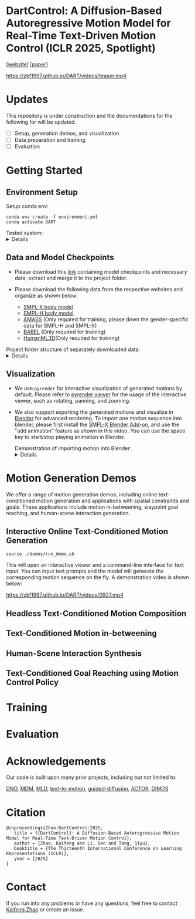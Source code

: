 # DartControl: A Diffusion-Based Autoregressive Motion Model for Real-Time Text-Driven Motion Control (ICLR 2025, Spotlight)

[[website](https://zkf1997.github.io/DART/)] [[paper](https://arxiv.org/abs/2410.05260)] 

https://zkf1997.github.io/DART/videos/teaser.mp4

# Updates
This repository is under construction and the documentations for the following for will be updated.  

- [ ] Setup, generation demos, and visualization
- [ ] Data preparation and training
- [ ] Evaluation

# Getting Started

## Environment Setup
Setup conda env:
```
conda env create -f environment.yml
conda activate DART
```
<summary>Tested system:</summary>
<details>
Our experiments and performance profiling are conducted on a workstation with single RTX 4090
GPU, intel i7-13700K CPU, 64GiB memory. The workstation runs with Ubuntu 22.04.4 LTS system.
</details>

## Data and Model Checkpoints
* Please download this [link](https://drive.google.com/drive/folders/1vJg3GFVPT6kr6cA0HrQGmiAEBE2dkaps?usp=drive_link) containing model checkpoints and necessary data, extract and merge it to the project folder.

* Please download the following data from the respective websites and organize as shown below:
  * [SMPL-X body model](https://download.is.tue.mpg.de/download.php?domain=smplx&sfile=smplx_lockedhead_20230207.zip)
  * [SMPL-H body model](https://download.is.tue.mpg.de/download.php?domain=mano&resume=1&sfile=smplh.tar.xz)
  * [AMASS](https://amass.is.tue.mpg.de/) (Only required for training, please down the gender-specific data for SMPL-H and SMPL-X)
  * [BABEL](https://download.is.tue.mpg.de/download.php?domain=teach&resume=1&sfile=babel-data/babel-teach.zip) (Only required for training)
  * [HumanML3D](https://github.com/EricGuo5513/HumanML3D)(Only required for training)

<summary> 
Project folder structure of separately downloaded data:
</summary>
<details>

  ```
  ./
  ├── data
  │   ├── smplx_lockedhead_20230207
  │   │   └── models_lockedhead
  │   │       ├── smplh
  │   │       │   ├── SMPLH_FEMALE.pkl
  │   │       │   └── SMPLH_MALE.pkl
  │   │       └── smplx
  │   │           ├── SMPLX_FEMALE.npz
  │   │           ├── SMPLX_MALE.npz
  │   │           └── SMPLX_NEUTRAL.npz
  │   ├── amass
  │   │   ├──  babel-teach
  │   │   │        ├── train.json
  │   │   │        └── val.json
  │   │   ├──  smplh_g
  │   │   │        ├── ACCAD
  │   │   │        ├── BioMotionLab_NTroje
  │   │   │        ├── BMLhandball
  │   │   │        ├── BMLmovi
  │   │   │        ├── CMU
  │   │   │        ├── CNRS
  │   │   │        ├── DanceDB
  │   │   │        ├── DFaust_67
  │   │   │        ├── EKUT
  │   │   │        ├── Eyes_Japan_Dataset
  │   │   │        ├── GRAB
  │   │   │        ├── HUMAN4D
  │   │   │        ├── HumanEva
  │   │   │        ├── KIT
  │   │   │        ├── MPI_HDM05
  │   │   │        ├── MPI_Limits
  │   │   │        ├── MPI_mosh
  │   │   │        ├── SFU
  │   │   │        ├── SOMA
  │   │   │        ├── SSM_synced
  │   │   │        ├── TCD_handMocap
  │   │   │        ├── TotalCapture
  │   │   │        ├── Transitions_mocap
  │   │   │        └── WEIZMANN
  │   │   └──  smplx_g
  │   │   │        ├── ACCAD
  │   │   │        ├── BMLmovi
  │   │   │        ├── BMLrub
  │   │   │        ├── CMU
  │   │   │        ├── CNRS
  │   │   │        ├── DanceDB
  │   │   │        ├── DFaust
  │   │   │        ├── EKUT
  │   │   │        ├── EyesJapanDataset
  │   │   │        ├── GRAB
  │   │   │        ├── HDM05
  │   │   │        ├── HUMAN4D
  │   │   │        ├── HumanEva
  │   │   │        ├── KIT
  │   │   │        ├── MoSh
  │   │   │        ├── PosePrior
  │   │   │        ├── SFU
  │   │   │        ├── SOMA
  │   │   │        ├── SSM
  │   │   │        ├── TCDHands
  │   │   │        ├── TotalCapture
  │   │   │        ├── Transitions
  │   │   │        └── WEIZMANN
  │   ├── HumanML3D
  │   │   ├── HumanML3D
  │   │   │   ├──...
  │   │   └── index.csv
  ```
</details>

## Visualization 
* We use `pyrender` for interactive visualization of generated motions by default. Please refer to [pyrender viewer](https://pyrender.readthedocs.io/en/latest/generated/pyrender.viewer.Viewer.html) for the usage of the interactive viewer, such as rotating, panning, and zooming.
* We also support exporting the generated motions and visualize in [Blender](https://www.blender.org/) for advanced rendering. To import one motion sequence into blender, please first install the [SMPL-X Blender Add-on](https://gitlab.tuebingen.mpg.de/jtesch/smplx_blender_addon#installation), and use the "add animation" feature as shown in this video. You can use the space key to start/stop playing animation in Blender.
  <summary>Demonstration of importing motion into Blender:
  </summary>
  
  <details>
  
  Import demonstration video:

  ./assets/import.mp4

  </details>


# Motion Generation Demos
We offer a range of motion generation demos, including online text-conditioned motion generation and applications with spatial constraints and goals. 
These applications include motion in-betweening, waypoint goal reaching, and human-scene interaction generation.

## Interactive Online Text-Conditioned Motion Generation
```
source ./demos/run_demo.sh
```
This will open an interactive viewer and a command-line interface for text input. You can input text prompts and the model will generate the corresponding motion sequence on the fly.
A demonstration video is shown below:

https://zkf1997.github.io/DART/videos/0927.mp4


## Headless Text-Conditioned Motion Composition 
 
## Text-Conditioned Motion in-betweening

## Human-Scene Interaction Synthesis

[//]: # (## Sparse and Dense Joint locations Control)

## Text-Conditioned Goal Reaching using Motion Control Policy

# Training

[//]: # (## Data Preparation)

[//]: # ()
[//]: # (## Motion Primitive VAE)

[//]: # ()
[//]: # (## Latent Motion Primitive Diffusion Model)

[//]: # ()
[//]: # (## Motion Control Policy)


# Evaluation

[//]: # (## Text-Conditioned Temporal Motion Composition)

[//]: # ()
[//]: # (## Text-Conditioned Motion In-betweening)

[//]: # ()
[//]: # (## Text-Conditioned Goal Reaching)

# Acknowledgements
Our code is built upon many prior projects, including but not limited to:

[DNO](https://github.com/korrawe/Diffusion-Noise-Optimization), [MDM](https://github.com/GuyTevet/motion-diffusion-model), [MLD](https://github.com/ChenFengYe/motion-latent-diffusion), [text-to-motion](https://github.com/EricGuo5513/text-to-motion), [guided-diffusion](https://github.com/openai/guided-diffusion), [ACTOR](https://github.com/Mathux/ACTOR), [DIMOS](https://github.com/zkf1997/DIMOS)

[//]: # (# License)

[//]: # (* Our code and model checkpoints employ the MIT License.)

[//]: # (* Note that our code depends on third-party software and datasets that employ their respective licenses. Here are some examples:)

[//]: # (    * Code/model/data relevant to the SMPL-X body model follows its own license.)

[//]: # (    * Code/model/data relevant to the AMASS dataset follows its own license.)

[//]: # (    * Blender and its SMPL-X add-on employ their respective license.)

  
# Citation
```
@inproceedings{Zhao:DartControl:2025,
   title = {{DartControl}: A Diffusion-Based Autoregressive Motion Model for Real-Time Text-Driven Motion Control},
   author = {Zhao, Kaifeng and Li, Gen and Tang, Siyu},
   booktitle = {The Thirteenth International Conference on Learning Representations (ICLR)},
   year = {2025}
}
```

# Contact

If you run into any problems or have any questions, feel free to contact [Kaifeng Zhao](mailto:kaifeng.zhao@inf.ethz.ch) or create an issue.